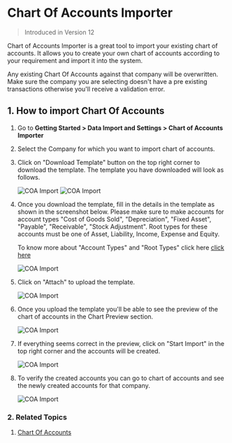 <!--add breadcrumbs-->

# Chart Of Accounts Importer

>Introduced in Version 12

Chart of Accounts Importer is a great tool to import your existing chart of accounts. It allows you to create your own chart of accounts according to your requirement and import it into the system.

Any existing Chart Of Accounts against that company will be overwritten. Make sure the company you are selecting doesn't have a pre existing transactions otherwise you'll receive a validation error.


## 1. How to import Chart Of Accounts

1. Go to **Getting Started > Data Import and Settings > Chart of Accounts Importer**

1. Select the Company for which you want to import chart of accounts.

1. Click on "Download Template" button on the top right corner to download the template. The template you have downloaded will look as follows.

	<img class="screenshot" alt="COA Import" src="{{docs_base_url}}/assets/img/setup/coa-template-download.png">

	<img class="screenshot" alt="COA Import" src="{{docs_base_url}}/assets/img/setup/coa-template.png">

1. Once you download the template, fill in the details in the template as shown in the screenshot below. Please make sure to make accounts for account types "Cost of Goods Sold", "Depreciation", "Fixed Asset", "Payable", "Receivable", "Stock Adjustment". Root types for these accounts must be one of Asset, Liability, Income, Expense and Equity.

	To know more about "Account Types" and "Root Types" click here <a href="/docs/user/manual/en/accounts/chart-of-accounts">click here</a>

	<img class="screenshot" alt="COA Import" src="{{docs_base_url}}/assets/img/setup/coa-template-1.png">

1. Click on "Attach" to upload the template.

	<img class="screenshot" alt="COA Import" src="{{docs_base_url}}/assets/img/setup/coa-attach.png">

1. Once you upload the template you'll be able to see the preview of the chart of accounts in the Chart Preview section.

	<img class="screenshot" alt="COA Import" src="{{docs_base_url}}/assets/img/setup/coa-preview.png">

1. If everything seems correct in the preview, click on "Start Import" in the top right corner and the accounts will be created.

	<img class="screenshot" alt="COA Import" src="{{docs_base_url}}/assets/img/setup/coa-start-import.png">

1. To verify the created accounts you can go to chart of accounts and see the newly created accounts for that company.

	<img class="screenshot" alt="COA Import" src="{{docs_base_url}}/assets/img/setup/coa-import.png">

### 2. Related Topics
1. [Chart Of Accounts](/docs/user/manual/en/accounts/chart-of-accounts)





